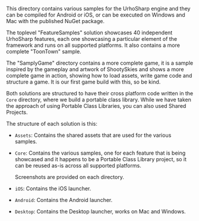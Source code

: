 This directory contains various samples for the UrhoSharp engine and
they can be compiled for Android or iOS, or can be executed on Windows
and Mac with the published NuGet package.

The toplevel "FeatureSamples" solution showcases 40 independent UrhoSharp
features, each one showcasing a particular element of the framework and runs
on all supported platforms.   It also contains a more complete "ToonTown" sample.

The "SamplyGame" directory contains a more complete game, it is a sample
inspired by the gameplay and artwork of ShootySkies and shows a more 
complete game in action, showing how to load assets, write game code and
structure a game.   It is our first game build with this, so be kind.

Both solutions are structured to have their cross platform code written
in the `Core` directory, where we build a portable class library.   While
we have taken the approach of using Portable Class Libraries, you can 
also used Shared Projects.

The structure of each solution is this:

* `Assets`: Contains the shared assets that are used for the various
  samples.

* `Core`: Contains the various samples, one for each feature that is
  being showcased and it happens to be a Portable Class Library
  project, so it can be reused as-is across all supported platforms.

  Screenshots are provided on each directory.

* `iOS`: Contains the iOS launcher.

* `Android`: Contains the Android launcher.

* `Desktop`: Contains the Desktop launcher, works on Mac and Windows.
